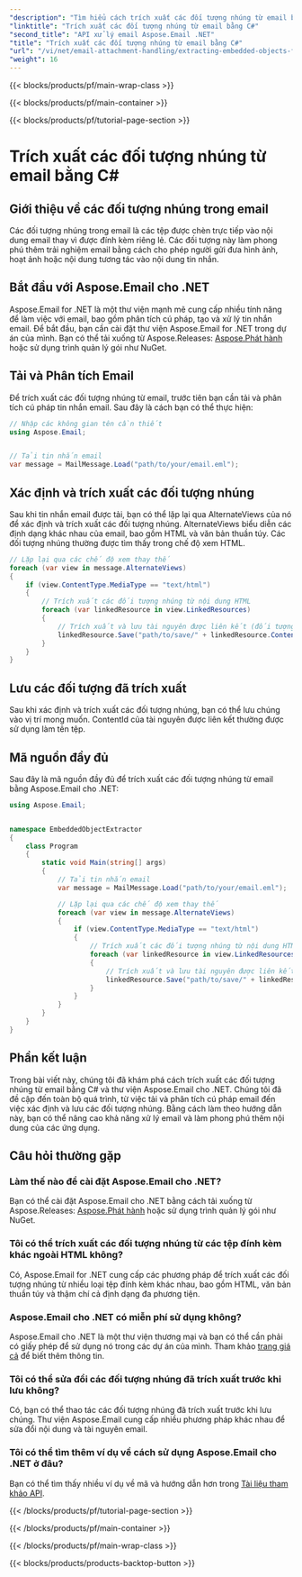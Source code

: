 ```yaml
---
"description": "Tìm hiểu cách trích xuất các đối tượng nhúng từ email bằng C# và Aspose.Email cho .NET. Hướng dẫn từng bước với các ví dụ về mã."
"linktitle": "Trích xuất các đối tượng nhúng từ email bằng C#"
"second_title": "API xử lý email Aspose.Email .NET"
"title": "Trích xuất các đối tượng nhúng từ email bằng C#"
"url": "/vi/net/email-attachment-handling/extracting-embedded-objects-from-email-with-csharp/"
"weight": 16
---
```


{{< blocks/products/pf/main-wrap-class >}}

{{< blocks/products/pf/main-container >}}

{{< blocks/products/pf/tutorial-page-section >}}

# Trích xuất các đối tượng nhúng từ email bằng C#


## Giới thiệu về các đối tượng nhúng trong email

Các đối tượng nhúng trong email là các tệp được chèn trực tiếp vào nội dung email thay vì được đính kèm riêng lẻ. Các đối tượng này làm phong phú thêm trải nghiệm email bằng cách cho phép người gửi đưa hình ảnh, hoạt ảnh hoặc nội dung tương tác vào nội dung tin nhắn.

## Bắt đầu với Aspose.Email cho .NET

Aspose.Email for .NET là một thư viện mạnh mẽ cung cấp nhiều tính năng để làm việc với email, bao gồm phân tích cú pháp, tạo và xử lý tin nhắn email. Để bắt đầu, bạn cần cài đặt thư viện Aspose.Email for .NET trong dự án của mình. Bạn có thể tải xuống từ Aspose.Releases: [Aspose.Phát hành](https://releases.aspose.com/email/net/) hoặc sử dụng trình quản lý gói như NuGet.

## Tải và Phân tích Email

Để trích xuất các đối tượng nhúng từ email, trước tiên bạn cần tải và phân tích cú pháp tin nhắn email. Sau đây là cách bạn có thể thực hiện:

```csharp
// Nhập các không gian tên cần thiết
using Aspose.Email;


// Tải tin nhắn email
var message = MailMessage.Load("path/to/your/email.eml");
```

## Xác định và trích xuất các đối tượng nhúng

Sau khi tin nhắn email được tải, bạn có thể lặp lại qua AlternateViews của nó để xác định và trích xuất các đối tượng nhúng. AlternateViews biểu diễn các định dạng khác nhau của email, bao gồm HTML và văn bản thuần túy. Các đối tượng nhúng thường được tìm thấy trong chế độ xem HTML.

```csharp
// Lặp lại qua các chế độ xem thay thế
foreach (var view in message.AlternateViews)
{
    if (view.ContentType.MediaType == "text/html")
    {
        // Trích xuất các đối tượng nhúng từ nội dung HTML
        foreach (var linkedResource in view.LinkedResources)
        {
            // Trích xuất và lưu tài nguyên được liên kết (đối tượng nhúng)
            linkedResource.Save("path/to/save/" + linkedResource.ContentId);
        }
    }
}
```

## Lưu các đối tượng đã trích xuất

Sau khi xác định và trích xuất các đối tượng nhúng, bạn có thể lưu chúng vào vị trí mong muốn. ContentId của tài nguyên được liên kết thường được sử dụng làm tên tệp.

## Mã nguồn đầy đủ

Sau đây là mã nguồn đầy đủ để trích xuất các đối tượng nhúng từ email bằng Aspose.Email cho .NET:

```csharp
using Aspose.Email;


namespace EmbeddedObjectExtractor
{
    class Program
    {
        static void Main(string[] args)
        {
            // Tải tin nhắn email
            var message = MailMessage.Load("path/to/your/email.eml");

            // Lặp lại qua các chế độ xem thay thế
            foreach (var view in message.AlternateViews)
            {
                if (view.ContentType.MediaType == "text/html")
                {
                    // Trích xuất các đối tượng nhúng từ nội dung HTML
                    foreach (var linkedResource in view.LinkedResources)
                    {
                        // Trích xuất và lưu tài nguyên được liên kết (đối tượng nhúng)
                        linkedResource.Save("path/to/save/" + linkedResource.ContentId);
                    }
                }
            }
        }
    }
}
```

## Phần kết luận

Trong bài viết này, chúng tôi đã khám phá cách trích xuất các đối tượng nhúng từ email bằng C# và thư viện Aspose.Email cho .NET. Chúng tôi đã đề cập đến toàn bộ quá trình, từ việc tải và phân tích cú pháp email đến việc xác định và lưu các đối tượng nhúng. Bằng cách làm theo hướng dẫn này, bạn có thể nâng cao khả năng xử lý email và làm phong phú thêm nội dung của các ứng dụng.

## Câu hỏi thường gặp

### Làm thế nào để cài đặt Aspose.Email cho .NET?

Bạn có thể cài đặt Aspose.Email cho .NET bằng cách tải xuống từ Aspose.Releases: [Aspose.Phát hành](https://releases.aspose.com/email/net/) hoặc sử dụng trình quản lý gói như NuGet. 

### Tôi có thể trích xuất các đối tượng nhúng từ các tệp đính kèm khác ngoài HTML không?

Có, Aspose.Email for .NET cung cấp các phương pháp để trích xuất các đối tượng nhúng từ nhiều loại tệp đính kèm khác nhau, bao gồm HTML, văn bản thuần túy và thậm chí cả định dạng đa phương tiện.

### Aspose.Email cho .NET có miễn phí sử dụng không?

Aspose.Email cho .NET là một thư viện thương mại và bạn có thể cần phải có giấy phép để sử dụng nó trong các dự án của mình. Tham khảo [trang giá cả](https://purchase.aspose.com/pricing/email/net) để biết thêm thông tin.

### Tôi có thể sửa đổi các đối tượng nhúng đã trích xuất trước khi lưu không?

Có, bạn có thể thao tác các đối tượng nhúng đã trích xuất trước khi lưu chúng. Thư viện Aspose.Email cung cấp nhiều phương pháp khác nhau để sửa đổi nội dung và tài nguyên email.

### Tôi có thể tìm thêm ví dụ về cách sử dụng Aspose.Email cho .NET ở đâu?

Bạn có thể tìm thấy nhiều ví dụ về mã và hướng dẫn hơn trong [Tài liệu tham khảo API](https://reference.aspose.com/email/net/). 

{{< /blocks/products/pf/tutorial-page-section >}}

{{< /blocks/products/pf/main-container >}}

{{< /blocks/products/pf/main-wrap-class >}}

{{< blocks/products/products-backtop-button >}}
